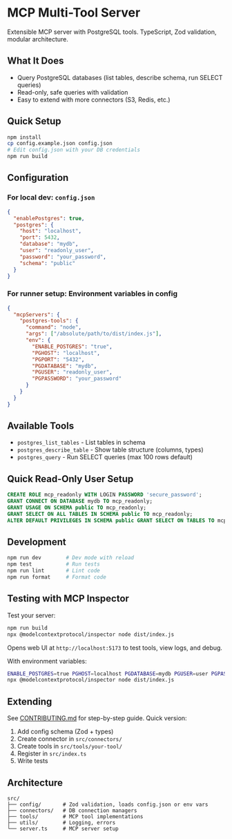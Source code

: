 # MCP Multi-Tool Server

Extensible MCP server with PostgreSQL tools. TypeScript, Zod validation, modular architecture.

## What It Does

- Query PostgreSQL databases (list tables, describe schema, run SELECT queries)
- Read-only, safe queries with validation
- Easy to extend with more connectors (S3, Redis, etc.)

## Quick Setup

```bash
npm install
cp config.example.json config.json
# Edit config.json with your DB credentials
npm run build
```

## Configuration

### For local dev: `config.json`
```json
{
  "enablePostgres": true,
  "postgres": {
    "host": "localhost",
    "port": 5432,
    "database": "mydb",
    "user": "readonly_user",
    "password": "your_password",
    "schema": "public"
  }
}
```

### For runner setup: Environment variables in config
```json
{
  "mcpServers": {
    "postgres-tools": {
      "command": "node",
      "args": ["/absolute/path/to/dist/index.js"],
      "env": {
        "ENABLE_POSTGRES": "true",
        "PGHOST": "localhost",
        "PGPORT": "5432",
        "PGDATABASE": "mydb",
        "PGUSER": "readonly_user",
        "PGPASSWORD": "your_password"
      }
    }
  }
}
```

## Available Tools

- `postgres_list_tables` - List tables in schema
- `postgres_describe_table` - Show table structure (columns, types)
- `postgres_query` - Run SELECT queries (max 100 rows default)

## Quick Read-Only User Setup

```sql
CREATE ROLE mcp_readonly WITH LOGIN PASSWORD 'secure_password';
GRANT CONNECT ON DATABASE mydb TO mcp_readonly;
GRANT USAGE ON SCHEMA public TO mcp_readonly;
GRANT SELECT ON ALL TABLES IN SCHEMA public TO mcp_readonly;
ALTER DEFAULT PRIVILEGES IN SCHEMA public GRANT SELECT ON TABLES TO mcp_readonly;
```

## Development

```bash
npm run dev        # Dev mode with reload
npm test           # Run tests
npm run lint       # Lint code
npm run format     # Format code
```

## Testing with MCP Inspector

Test your server:

```bash
npm run build
npx @modelcontextprotocol/inspector node dist/index.js
```

Opens web UI at `http://localhost:5173` to test tools, view logs, and debug.

With environment variables:
```bash
ENABLE_POSTGRES=true PGHOST=localhost PGDATABASE=mydb PGUSER=user PGPASSWORD=pass \
npx @modelcontextprotocol/inspector node dist/index.js
```

## Extending

See [CONTRIBUTING.md](./CONTRIBUTING.md) for step-by-step guide. Quick version:
1. Add config schema (Zod + types)
2. Create connector in `src/connectors/`
3. Create tools in `src/tools/your-tool/`
4. Register in `src/index.ts`
5. Write tests

## Architecture

```
src/
├── config/       # Zod validation, loads config.json or env vars
├── connectors/   # DB connection managers
├── tools/        # MCP tool implementations
├── utils/        # Logging, errors
└── server.ts     # MCP server setup
```
